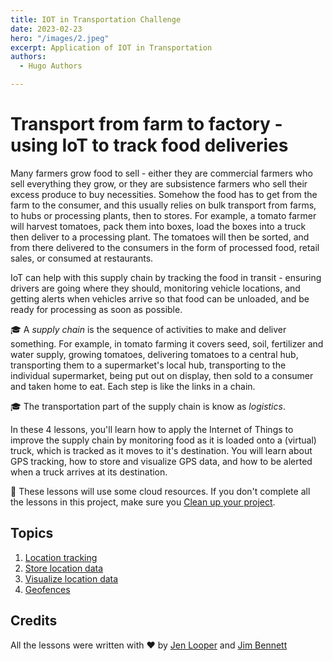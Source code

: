 ```yaml
---
title: IOT in Transportation Challenge
date: 2023-02-23
hero: "/images/2.jpeg"
excerpt: Application of IOT in Transportation
authors:
  - Hugo Authors

---
```


# Transport from farm to factory - using IoT to track food deliveries

Many farmers grow food to sell - either they are commercial farmers who sell everything they grow, or they are subsistence farmers who sell their excess produce to buy necessities. Somehow the food has to get from the farm to the consumer, and this usually relies on bulk transport from farms, to hubs or processing plants, then to stores. For example, a tomato farmer will harvest tomatoes, pack them into boxes, load the boxes into a truck then deliver to a processing plant. The tomatoes will then be sorted, and from there delivered to the consumers in the form of processed food, retail sales, or consumed at restaurants.

IoT can help with this supply chain by tracking the food in transit - ensuring drivers are going where they should, monitoring vehicle locations, and getting alerts when vehicles arrive so that food can be unloaded, and be ready for processing as soon as possible.

🎓 A *supply chain* is the sequence of activities to make and deliver something. For example, in tomato farming it covers seed, soil, fertilizer and water supply, growing tomatoes, delivering tomatoes to a central hub, transporting them to a supermarket's local hub, transporting to the individual supermarket, being put out on display, then sold to a consumer and taken home to eat. Each step is like the links in a chain.

🎓 The transportation part of the supply chain is know as *logistics*.

In these 4 lessons, you'll learn how to apply the Internet of Things to improve the supply chain by monitoring food as it is loaded onto a (virtual) truck, which is tracked as it moves to it's destination. You will learn about GPS tracking, how to store and visualize GPS data, and how to be alerted when a truck arrives at its destination.

💁 These lessons will use some cloud resources. If you don't complete all the lessons in this project, make sure you [Clean up your project](../clean-up.md).

## Topics

1. [Location tracking](lessons/1-location-tracking/README.md)
1. [Store location data](lessons/2-store-location-data/README.md)
1. [Visualize location data](lessons/3-visualize-location-data/README.md)
1. [Geofences](lessons/4-geofences/README.md)

## Credits

All the lessons were written with ♥️ by [Jen Looper](https://github.com/jlooper) and [Jim Bennett](https://GitHub.com/JimBobBennett)